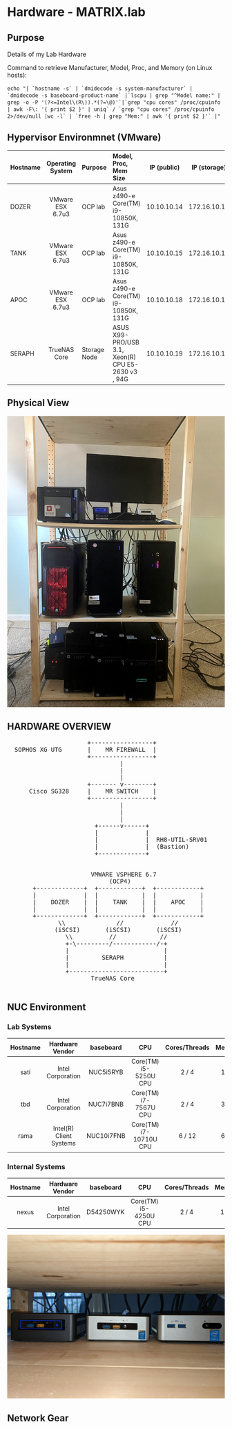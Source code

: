 # Hardware - MATRIX.lab

## Purpose
Details of my Lab Hardware

Command to retrieve Manufacturer, Model, Proc, and Memory (on Linux hosts):
```
echo "| `hostname -s` | `dmidecode -s system-manufacturer` | `dmidecode -s baseboard-product-name` |`lscpu | grep "^Model name:" | grep -o -P '(?<=Intel\(R\)).*(?=\@)'`|`grep "cpu cores" /proc/cpuinfo | awk -F\: '{ print $2 }' | uniq` / `grep "cpu cores" /proc/cpuinfo 2>/dev/null |wc -l` | `free -h | grep "Mem:" | awk '{ print $2 }'` |"

```

## Hypervisor Environmnet (VMware)
| Hostname | Operating System         | Purpose      | Model, Proc, Mem Size                               | IP (public) | IP (storage) | Price (approx)
| :--------|:------------------------:|:-------------|:----------------------------------------------------|:-----------:|:------------:|:--------------|
| DOZER    | VMware ESX 6.7u3         | OCP lab      | Asus z490-e Core(TM) i9-10850K, 131G                | 10.10.10.14 | 172.16.10.14 | $1900
| TANK     | VMware ESX 6.7u3         | OCP lab      | Asus z490-e Core(TM) i9-10850K, 131G                | 10.10.10.15 | 172.16.10.15 | $1900
| APOC     | VMware ESX 6.7u3         | OCP lab      | Asus z490-e Core(TM) i9-10850K, 131G                | 10.10.10.18 | 172.16.10.18 | $1900
| SERAPH   | TrueNAS Core             | Storage Node | ASUS X99-PRO/USB 3.1, Xeon(R) CPU E5-2630 v3 , 94G  | 10.10.10.19 | 172.16.10.19 | $1800

## Physical View
![Homelab - My Rack](images/MyRack.jpg)

## HARDWARE OVERVIEW
<pre>
                      +-----------------+
  SOPHOS XG UTG       |    MR FIREWALL  |
                      +-----------------+
                               |
                               |
                               |
                      +------- v--------+
      Cisco SG328     |    MR SWITCH    |
                      +-----------------+
                               |
                               |
                               |
                        +------v------+
                        |             |
                        |             |  RH8-UTIL-SRV01
                        |             |  (Bastion)
                        +-------------+


                       VMWARE VSPHERE 6.7
                            (OCP4)                        
       +-------------+  +------------+  +------------+
       |             |  |            |  |            |
       |    DOZER    |  |    TANK    |  |    APOC    |
       |             |  |            |  |            |
       +-------------+  +------------+  +------------+
              \\              //             //
             (iSCSI)       (iSCSI)       (iSCSI)
                \\          //            //
                +-\---------/------------/-+
                |                          |
                |         SERAPH           |
                |                          |
                +--------------------------+
                       TrueNAS Core

</pre>

## NUC Environment
### Lab Systems

| Hostname | Hardware Vendor         | baseboard  | CPU                    | Cores/Threads | Memory |
|:--------:|:-----------------------:|:----------:|:----------------------:|:------:|:----:|
| sati     | Intel Corporation       | NUC5i5RYB  | Core(TM) i5-5250U CPU  | 2 / 4  | 15Gi | 
| tbd      | Intel Corporation       | NUC7i7BNB  | Core(TM) i7-7567U CPU  | 2 / 4  | 31Gi |
| rama     | Intel(R) Client Systems | NUC10i7FNB | Core(TM) i7-10710U CPU | 6 / 12 | 62Gi |

### Internal Systems 
| Hostname | Hardware Vendor | baseboard | CPU | Cores/Threads | Memory |
|:--------:|:-----------------------:|:----------:|:----------------------:|:------:|:----:|
| nexus | Intel Corporation | D54250WYK | Core(TM) i5-4250U CPU | 2 / 4 | 15Gi | 

![Da NUCs](images/NUCs.jpg)

## Network Gear

